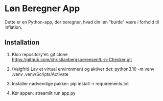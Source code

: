 # Løn Beregner App

Dette er en Python-app, der beregner, hvad din løn "burde" være i forhold til inflation.

## Installation

1. Klon repository'et:
   git clone https://github.com/christianbergsoerensen/L-n-Checker.git

2. (Valgfrit) Lav et virtual environment og aktiver det:
   python3.10 -m venv .venv
   .venv/Scripts/Activate

3. Installer nødvendige pakker:
   pip install -r requirements.txt

4. Kør appen:
   streamlit run app.py
